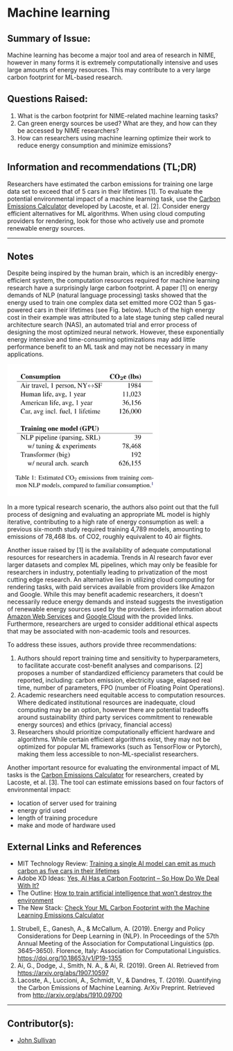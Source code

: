 <!-- Copy this template to add a new topic. Replace text in {brackets} with your content. -->

# Machine learning

## Summary of Issue: 

Machine learning has become a major tool and area of research in NIME, however in many forms it is extremely computationally intensive and uses large amounts of energy resources. This may contribute to a very large carbon footprint for ML-based research. 

## Questions Raised:

1. What is the carbon footprint for NIME-related machine learning tasks? 
2. Can green energy sources be used? What are they, and how can they be accessed by NIME researchers? 
3. How can researchers using machine learning optimize their work to reduce energy consumption and minimize emissions?

## Information and recommendations (TL;DR)

Researchers have estimated the carbon emissions for training one large data set to exceed that of 5 cars in their lifetimes [1]. To evaluate the potential environmental impact of a machine learning task, use the [Carbon Emissions Calculator](https://mlco2.github.io/impact/) developed by Lacoste, et al. [2]. Consider energy efficient alternatives for ML algorithms. When using cloud computing providers for rendering, look for those who actively use and promote renewable energy sources. 

-----

## Notes

Despite being inspired by the human brain, which is an incredibly energy-efficient system, the computation resources required for machine learning research have a surprisingly large carbon footprint. A paper [1] on energy demands of NLP (natural language processing) tasks showed that the energy used to train one complex data set emitted more CO2 than 5 gas-powered cars in their lifetimes (see Fig. below). Much of the high energy cost in their example was attributed to a late stage tuning step called neural architecture search (NAS), an automated trial and error process of designing the most optimized neural network. However, these exponentially energy intensive and time-consuming optimizations may add little performance benefit to an ML task and may not be necessary in many applications. 

<img src="media/CO2_emissions_comparison.jpg" alt="CO2 emission comparison" width="350"/>

In a more typical research scenario, the authors also point out that the full process of designing and evaluating an appropriate ML model is highly iterative, contributing to a high rate of energy consumption as well: a previous six-month study required training 4,789 models, amounting to emissions of 78,468 lbs. of CO2, roughly equivalent to 40 air flights.  

Another issue raised by [1] is the availability of adequate computational resources for researchers in academia. Trends in AI research favor ever larger datasets and complex ML pipelines, which may only be feasible for researchers in industry, potentially leading to privatization of the most cutting edge research. An alternative lies in utilizing cloud computing for rendering tasks, with paid services available from providers like Amazon and Google. While this may benefit academic researchers, it doesn't necessarily reduce energy demands and instead suggests the investigation of renewable energy sources used by the providers. See information about [Amazon Web Services](https://sustainability.aboutamazon.com/environment/the-cloud) and [Google Cloud](https://www.google.com/about/datacenters/efficiency/) with the provided links. Furthermore, researchers are urged to consider additional ethical aspects that may be associated with non-academic tools and resources. 

To address these issues, authors provide three recommendations: 

1. Authors should report training time and sensitivity to hyperparameters, to facilitate accurate cost-benefit analyses and comparisons. [2] proposes a number of standardized efficiency parameters that could be reported, including: carbon emission, electricity usage, elapsed real time, number of parameters, FPO (number of Floating Point Operations). 
2. Academic researchers need equitable access to computation resources. Where dedicated institutional resources are inadequate, cloud computing may be an option, however there are potential tradeoffs around sustainability (third party services commitment to renewable energy sources) and ethics (privacy, financial access)
3. Researchers should prioritize computationally efficient hardware and algorithms. While certain efficient algorithms exist, they may not be optimized for popular ML frameworks (such as TensorFlow or Pytorch), making them less accessible to non-ML-specialist researchers. 

Another important resource for evaluating the environmental impact of ML tasks is the [Carbon Emissions Calculator](https://mlco2.github.io/impact/) for researchers, created by Lacoste, et al. [3]. The tool can estimate emissions based on four factors of environmental impact: 

- location of server used for training
- energy grid used
- length of training procedure
- make and mode of hardware used

## External Links and References

- MIT Technology Review: [Training a single AI model can emit as much carbon as five cars in their lifetimes][MIT]
- Adobe XD Ideas: [Yes, AI Has a Carbon Footprint – So How Do We Deal With It?][adobe]
- The Outline: [How to train artificial intelligence that won’t destroy the environment][outline]
- The New Stack: [Check Your ML Carbon Footprint with the Machine Learning Emissions Calculator][newstack]



1. Strubell, E., Ganesh, A., & McCallum, A. (2019). Energy and Policy Considerations for Deep Learning in {NLP}. In Proceedings of the 57th Annual Meeting of the Association for Computational Linguistics (pp. 3645–3650). Florence, Italy: Association for Computational Linguistics. https://doi.org/10.18653/v1/P19-1355
2. Ai, G., Dodge, J., Smith, N. A., & Ai, R. (2019). Green AI. Retrieved from https://arxiv.org/abs/1907.10597
3. Lacoste, A., Luccioni, A., Schmidt, V., & Dandres, T. (2019). Quantifying the Carbon Emissions of Machine Learning. ArXiv Preprint. Retrieved from http://arxiv.org/abs/1910.09700

[MIT]: https://www.technologyreview.com/2019/06/06/239031/training-a-single-ai-model-can-emit-as-much-carbon-as-five-cars-in-their-lifetimes/
[adobe]: https://xd.adobe.com/ideas/principles/emerging-technology/ai-impact-on-climate-environment/
[outline]: https://theoutline.com/post/8186/artificial-intelligence-destroy-environment
[newstack]: https://thenewstack.io/check-your-ml-carbon-footprint-with-the-machine-learning-emissions-calculator/

----

## Contributor(s):

- [John Sullivan](mailto:johnny@johnnyvenom.com)